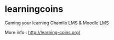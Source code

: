 # learningcoins
Gaming your learning Chamilo LMS & Moodle LMS

More info : http://learning-coins.org/
